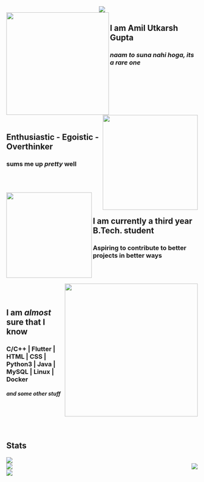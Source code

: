 <div align=center><img id=hello align=center src="https://media.giphy.com/media/WsvbZxS6Se8wAa41p2/giphy.gif" /></div>

<img id=shin-chan align=left height=270 src="https://media.giphy.com/media/SFRLNAQkWfRHIMNC3A/giphy.gif" />

## I am **Amil Utkarsh Gupta**
 ### _naam to suna nahi hoga, its a rare one_
 
<br /><br /><br />

<img id=kirito align=right height=250 src="https://media.giphy.com/media/W63CLeKr6wXIOpbDdA/giphy.gif" />
<br /><br /><br />

## Enthusiastic - Egoistic - Overthinker
### sums me up _pretty_ well

<br /><br />

<img id=work-pressure align=left height=225 src="https://media.giphy.com/media/kf8bMrmElVACLbFCDg/giphy.gif" />
<br /><br />

## I am currently a third year B.Tech. student
### Aspiring to contribute to better projects in better ways

<br /><br />

<img id=program-error height=350 align=right src="https://media.giphy.com/media/Ll22OhMLAlVDb8UQWe/giphy.gif" />

<br /><br />

## I am _almost_ sure that I know

### C/C++ | Flutter | HTML | CSS | Python3 | Java | MySQL | Linux | Docker
#### _and some other stuff_

<br /><br /><br /><br />

## Stats

<img id=lang-counts src="https://github-readme-stats.vercel.app/api/top-langs/?username=Amil-Gupta&langs_count=8&layout=compact&bg_color=000000&title_color=E8E500&text_color=F8F2CB&icon_color=9FD410&hide_border=true&hide=jupyter%20notebook,html" />

<br />

<img id=streak align=left src="https://github-readme-streak-stats.herokuapp.com/?user=Amil-Gupta&theme=algolia" />

<img id=github-stats align=right src="https://github-readme-stats.vercel.app/api?username=Amil-Gupta&show_icons=true&theme=algolia" />

<br />

<img id=graph src="https://activity-graph.herokuapp.com/graph?username=Amil-Gupta&bg_color=000000&color=E8E500&line=F8F2CB&point=9FD410&hide_border=true">
<!--
**Amil-Gupta/Amil-Gupta** is a ✨ _special_ ✨ repository because its `README.md` (this file) appears on your GitHub profile.

Here are some ideas to get you started:

- 🔭 I’m currently working on ...
- 🌱 I’m currently learning ...
- 👯 I’m looking to collaborate on ...
- 🤔 I’m looking for help with ...
- 💬 Ask me about ...
- 📫 How to reach me: ...
- 😄 Pronouns: ...
- ⚡ Fun fact: ...
-->
